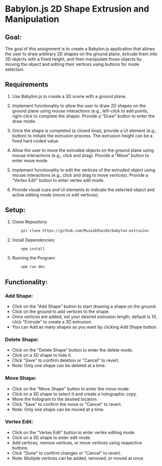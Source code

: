 # Babylon.js 2D Shape Extrusion and Manipulation

## Goal:
The goal of this assignment is to create a Babylon.js application that allows the user to draw arbitrary 2D shapes on the ground plane, extrude them into 3D objects with a fixed height, and then manipulate those objects by moving the object and editing their vertices using buttons for mode selection.

## Requirements
1. Use Babylon.js to create a 3D scene with a ground plane.

2. Implement functionality to allow the user to draw 2D shapes on the ground plane using mouse interactions (e.g., left-click to add points, right-click to complete the shape). Provide a "Draw" button to enter the draw mode.

3. Once the shape is completed (a closed loop), provide a UI element (e.g., button) to initiate the extrusion process. The extrusion height can be a fixed hard coded value.

4. Allow the user to move the extruded objects on the ground plane using mouse interactions (e.g., click and drag). Provide a "Move" button to enter move mode.

5. Implement functionality to edit the vertices of the extruded object using mouse interactions (e.g., click and drag to move vertices). Provide a "Vertex Edit" button to enter vertex edit mode.

6. Provide visual cues and UI elements to indicate the selected object and active editing mode (move or edit vertices).

## Setup:
1. Clone Repository:
    ```bash
        git clone https://github.com/MusaibShaikh/babylon-extrusion
    ```

2. Install Dependencies: 
    ```bash
        npm install
    ```

3. Running the Program:
    ```bash
        npm run dev
    ```


## Functionality:

### Add Shape:
- Click on the "Add Shape" button to start drawing a shape on the ground.
- Click on the ground to add vertices to the shape.
- Once vertices are added, set your desired extrusion length, default is 10, click "Extrude" to create a 3D extrusion.
- You can Add as many shapes as you want by clicking Add Shape button.

### Delete Shape:
- Click on the "Delete Shape" button to enter the delete mode.
- Click on a 3D shape to hide it.
- Click "Save" to confirm deletion or "Cancel" to revert.
- Note: Only one shape can be deleted at a time.

### Move Shape:
- Click on the "Move Shape" button to enter the move mode.
- Click on a 3D shape to select it and create a holographic copy.
- Move the hologram to the desired location.
- Click "Save" to confirm the move or "Cancel" to revert.
- Note: Only one shape can be moved at a time.

### Vertex Edit:
- Click on the "Vertex Edit" button to enter vertex editing mode.
- Click on a 3D shape to enter edit mode.
- Add vertices, remove vertices, or move vertices using respective buttons.
- Click "Done" to confirm changes or "Cancel" to revert.
- Note: Multiple vertices can be added, removed, or moved at once.

